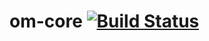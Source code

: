 # om-core [![Build Status](https://travis-ci.org/sgoryachkin/om-core.svg?branch=master)](https://travis-ci.org/sgoryachkin/om-core)
